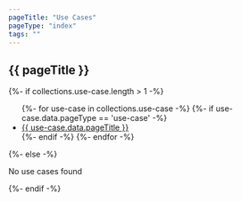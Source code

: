 ```yaml
---
pageTitle: "Use Cases"
pageType: "index"
tags: ""
---
```

<h2>{{ pageTitle }}</h2>
{%- if collections.use-case.length > 1 -%}
<ul>
	{%- for use-case in collections.use-case -%}
		{%- if use-case.data.pageType == 'use-case' -%}
		<li><a href="{{ use-case.page.url }}">{{ use-case.data.pageTitle }}</a></li>
		{%- endif -%}
	{%- endfor -%}
</ul>
{%- else -%}
<p>No use cases found</p>
{%- endif -%}

